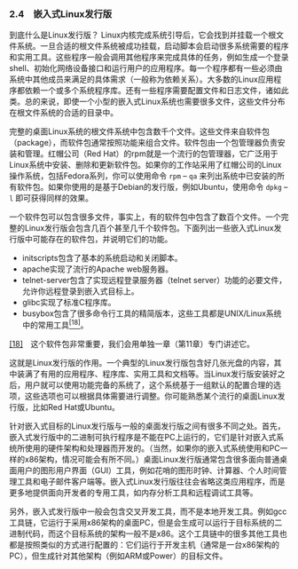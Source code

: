 ### 2.4　嵌入式Linux发行版

到底什么是Linux发行版？ Linux内核完成系统引导后，它会找到并挂载一个根文件系统。一旦合适的根文件系统被成功挂载，启动脚本会启动很多系统需要的程序和实用工具。这些程序一般会调用其他程序来完成具体的任务，例如生成一个登录shell、初始化网络设备接口和运行用户的应用程序。每一个程序都有一些必须由系统中其他成员来满足的具体需求（一般称为依赖关系）。大多数的Linux应用程序都依赖一个或多个系统程序库。还有一些程序需要配置文件和日志文件，诸如此类。总的来说，即使一个小型的嵌入式Linux系统也需要很多文件，这些文件分布在根文件系统的合适的目录中。

完整的桌面Linux系统的根文件系统中包含数千个文件。这些文件来自软件包（package），而软件包通常按照功能来组合文件。软件包由一个包管理器负责安装和管理。红帽公司（Red Hat）的rpm就是一个流行的包管理器，它广泛用于Linux系统中安装、删除和更新软件包。如果你的工作站采用了红帽公司的Linux操作系统，包括Fedora系列，你可以使用命令 `rpm`  – `qa` 来列出系统中已安装的所有软件包。如果你使用的是基于Debian的发行版，例如Ubuntu，使用命令 `dpkg`  – `l` 即可获得同样的效果。

一个软件包可以包含很多文件，事实上，有的软件包中包含了数百个文件。一个完整的Linux发行版会包含几百个甚至几千个软件包。下面列出一些嵌入式Linux发行版中可能存在的软件包，并说明它们的功能。

+ initscripts包含了基本的系统启动和关闭脚本。
+ apache实现了流行的Apache web服务器。
+ telnet-server包含了实现远程登录服务器（telnet server）功能的必要文件，允许你远程登录到嵌入式目标上。
+ glibc实现了标准C程序库。
+ busybox包含了很多命令行工具的精简版本，这些工具都是UNIX/Linux系统中的常用工具<a class="my_markdown" href="['#anchor0218']"><sup class="my_markdown">[18]</sup></a>。

<a class="my_markdown" href="['#ac0218']">[18]</a>　这个软件包非常重要，我们会用单独一章（第11章）专门讲述它。

这就是Linux发行版的作用。一个典型的Linux发行版包含好几张光盘的内容，其中装满了有用的应用程序、程序库、实用工具和文档等。当Linux发行版安装好之后，用户就可以使用功能完备的系统了，这个系统基于一组默认的配置合理的选项，这些选项也可以根据具体需要进行调整。你可能熟悉某个流行的桌面Linux发行版，比如Red Hat或Ubuntu。

针对嵌入式目标的Linux发行版与一般的桌面发行版之间有很多不同之处。首先，嵌入式发行版中的二进制可执行程序是不能在PC上运行的，它们是针对嵌入式系统所使用的硬件架构和处理器而开发的。（当然，如果你的嵌入式系统使用和PC一样的x86架构，情况可能会有所不同。）桌面Linux发行版通常包含很多面向普通桌面用户的图形用户界面（GUI）工具，例如花哨的图形时钟、计算器、个人时间管理工具和电子邮件客户端等。嵌入式Linux发行版往往会省略这类应用程序，而是更多地提供面向开发者的专用工具，如内存分析工具和远程调试工具等。

另外，嵌入式发行版中一般会包含交叉开发工具，而不是本地开发工具。例如gcc工具链，它运行于采用x86架构的桌面PC，但是会生成可以运行于目标系统的二进制代码，而这个目标系统的架构一般不是x86。这个工具链中的很多其他工具也都是按照类似的方式进行配置的：它们运行于开发主机（通常是一台x86架构的PC），但生成针对其他架构（例如ARM或Power）的目标文件。

